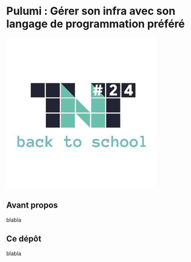 # Pulumi : Gérer son infra avec son langage de programmation préféré

![](img/tnt_logo.jpg)

## Avant propos

blabla

## Ce dépôt

blabla
